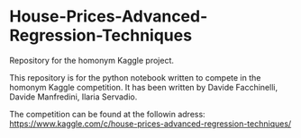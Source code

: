 # House-Prices-Advanced-Regression-Techniques
Repository for the homonym Kaggle project.

This repository is for the python notebook written to compete in the homonym Kaggle competition. It has been written by Davide Facchinelli, Davide Manfredini, Ilaria Servadio.

The competition can be found at the followin adress: https://www.kaggle.com/c/house-prices-advanced-regression-techniques/
